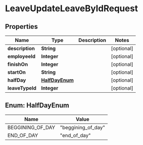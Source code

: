 

# LeaveUpdateLeaveByIdRequest


## Properties

| Name | Type | Description | Notes |
|------------ | ------------- | ------------- | -------------|
|**description** | **String** |  |  [optional] |
|**employeeId** | **Integer** |  |  [optional] |
|**finishOn** | **Integer** |  |  [optional] |
|**startOn** | **String** |  |  [optional] |
|**halfDay** | [**HalfDayEnum**](#HalfDayEnum) |  |  [optional] |
|**leaveTypeId** | **Integer** |  |  [optional] |



## Enum: HalfDayEnum

| Name | Value |
|---- | -----|
| BEGGINING_OF_DAY | &quot;beggining_of_day&quot; |
| END_OF_DAY | &quot;end_of_day&quot; |



